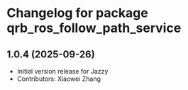 # Changelog for package qrb_ros_follow_path_service

## 1.0.4 (2025-09-26)

- Initial version release for Jazzy
- Contributors: Xiaowei Zhang